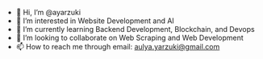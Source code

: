 - 👋 Hi, I’m @ayarzuki
- 👀 I’m interested in Website Development and AI
- 🌱 I’m currently learning Backend Development, Blockchain, and Devops
- 💞️ I’m looking to collaborate on Web Scraping and Web Development
- 📫 How to reach me through email: aulya.yarzuki@gmail.com

<!---
ayarzuki/ayarzuki is a ✨ special ✨ repository because its `README.md` (this file) appears on your GitHub profile.
You can click the Preview link to take a look at your changes.
--->
